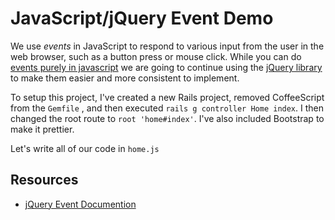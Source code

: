 # JavaScript/jQuery Event Demo

We use *events* in JavaScript to respond to various input from the user in the web browser, such as a button press or mouse click. While you can do [events purely in javascript](https://github.com/ga-wdi-boston/wdi_6_js_demo_browser_events/tree/pure_js) we are going to continue using the [jQuery library](http://jquery.com/) to make them easier and more consistent to implement.

To setup this project, I've created a new Rails project, removed CoffeeScript from the `Gemfile` , and then executed `rails g controller Home index`. I then changed the root route to `root 'home#index'`. I've also included Bootstrap to make it prettier.

Let's write all of our code in `home.js`

## Resources

* [jQuery Event Documention](http://api.jquery.com/category/events/)
